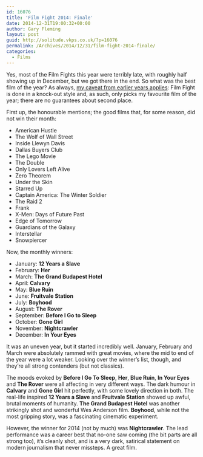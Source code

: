```yaml
---
id: 16076
title: 'Film Fight 2014: Finale'
date: 2014-12-31T19:00:32+00:00
author: Gary Fleming
layout: post
guid: http://solitude.vkps.co.uk/?p=16076
permalink: /Archives/2014/12/31/film-fight-2014-finale/
categories:
  - Films
---
```

Yes, most of the Film Fights this year were terribly late, with roughly half showing up in December, but we got there in the end. So what was the best film of the year? As always, [my caveat from earlier years applies](http://solitude.vkps.co.uk/Archives/2013/12/31/film-fight-2013-finale/): Film Fight is done in a knock-out style and, as such, only picks my favourite film of the year; there are no guarantees about second place.

First up, the honourable mentions; the good films that, for some reason, did not win their month:

  * American Hustle
  * The Wolf of Wall Street
  * Inside Llewyn Davis
  * Dallas Buyers Club
  * The Lego Movie
  * The Double
  * Only Lovers Left Alive
  * Zero Theorem
  * Under the Skin
  * Starred Up
  * Captain America: The Winter Soldier
  * The Raid 2
  * Frank
  * X-Men: Days of Future Past
  * Edge of Tomorrow
  * Guardians of the Galaxy
  * Interstellar
  * Snowpiercer

Now, the monthly winners:

  * January: **12 Years a Slave**
  * February: **Her**
  * March: **The Grand Budapest Hotel**
  * April: **Calvary**
  * May: **Blue Ruin**
  * June: **Fruitvale Station**
  * July: **Boyhood**
  * August: **The Rover**
  * September: **Before I Go to Sleep**
  * October: **Gone Girl**
  * November: **Nightcrawler**
  * December: **In Your Eyes**

It was an uneven year, but it started incredibly well. January, February and March were absolutely rammed with great movies, where the mid to end of the year were a lot weaker. Looking over the winner&#8217;s list, though, and they&#8217;re all strong contenders (but not classics).

The moods evoked by **Before I Go To Sleep**, **Her**, **Blue Ruin**, **In Your Eyes** and **The Rover** were all affecting in very different ways. The dark humour in **Calvary** and **Gone Girl** hit perfectly, with some lovely direction in both. The real-life inspired **12 Years a Slave** and **Fruitvale Station** showed up awful, brutal moments of humanity. **The Grand Budapest Hotel** was another strikingly shot and wonderful Wes Anderson film. **Boyhood**, while not the most gripping story, was a fascinating cinematic experiment.

However, the winner for 2014 (not by much) was **Nightcrawler**. The lead performance was a career best that no-one saw coming (the bit parts are all strong too), it&#8217;s cleanly shot, and is a very dark, satirical statement on modern journalism that never missteps. A great film.

&nbsp;